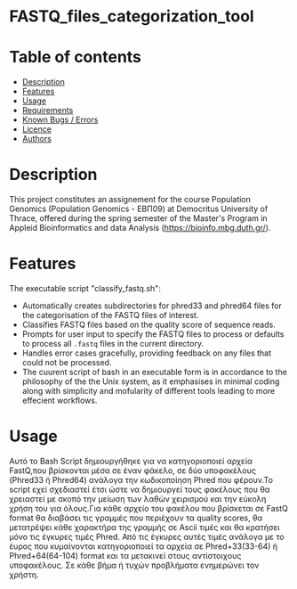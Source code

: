 # FASTQ_files_categorization_tool

# Table of contents
- [Description](#description)
- [Features](#features)
-	[Usage](#usage)
-	[Requirements](#requirements)
-	[Known Bugs / Errors](#known-bugs--errors)
-	[Licence](#licence)
-	[Authors](#authors)

# Description
This project constitutes an assignement for the course Population Genomics (Population Genomics - ΕΒΠ09) at Democritus University of Thrace, offered during the spring semester of the Master's Program in Appleid Bioinformatics and data Analysis (https://bioinfo.mbg.duth.gr/).

# Features

The executable script "classify_fastq.sh":
- Automatically creates subdirectories for phred33 and phred64 files for the categorisation of the FASTQ files of interest.
- Classifies FASTQ files based on the quality score of sequence reads.
- Prompts for user input to specify the FASTQ files to process or defaults to process all `.fastq` files in the current directory.
- Handles error cases gracefully, providing feedback on any files that could not be processed.
- The cuurent script of bash in an executable form is in accordance to the philosophy of the the Unix system, as it emphasises in minimal coding along with simplicity and mofularity of different tools leading to more effecient workflows.


# Usage 
Αυτό το Bash Script δημιουργήθηκε για να κατηγοριοποιεί αρχεία FastQ,που βρίσκονται μέσα σε έναν φάκελο, σε δύο υποφακέλους (Phred33 ή Phred64) ανάλογα την κωδικοποίηση Phred που φέρουν.Το script εχεί σχεδιαστεί έτσι ώστε να δημιουργεί τους φακέλους που θα χρειαστεί με σκοπό την μείωση των λαθών χειρισμού και την εύκολη χρήση του για όλους.Για κάθε αρχείο του φακέλου που βρίσκεται σε FastQ format θα διαβάσει τις γραμμές που περιέχουν τα quality scores, θα μετατρέψει κάθε χαρακτήρα της γραμμής σε Ascii τιμές και θα κρατήσει μόνο τις έγκυρες τιμές Phred. Από τις έγκυρες αυτές τιμές ανάλογα με το έυρος που κυμαίνονται κατηγοριοποιεί τα αρχεία σε Phred+33(33-64) ή Phred+64(64-104) format και τα μετακινεί στους αντίστοιχους υποφακέλους. Σε κάθε βήμα ή τυχών προβλήματα ενημερώνει τον χρήστη.


